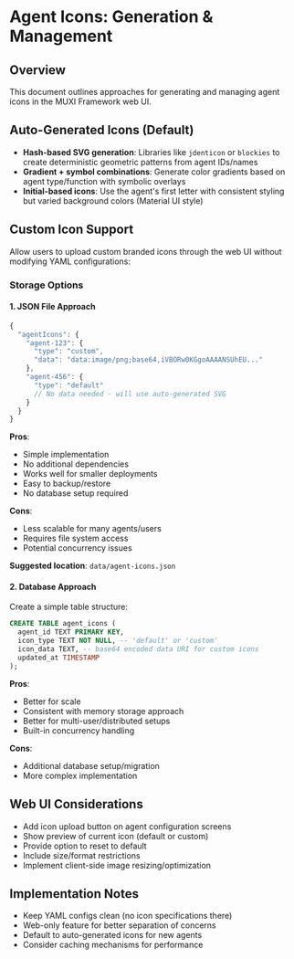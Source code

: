# Agent Icons: Generation & Management

## Overview
This document outlines approaches for generating and managing agent icons in the MUXI Framework web UI.

## Auto-Generated Icons (Default)
- **Hash-based SVG generation**: Libraries like `jdenticon` or `blockies` to create deterministic geometric patterns from agent IDs/names
- **Gradient + symbol combinations**: Generate color gradients based on agent type/function with symbolic overlays
- **Initial-based icons**: Use the agent's first letter with consistent styling but varied background colors (Material UI style)

## Custom Icon Support
Allow users to upload custom branded icons through the web UI without modifying YAML configurations:

### Storage Options

#### 1. JSON File Approach
```javascript
{
  "agentIcons": {
    "agent-123": {
      "type": "custom",
      "data": "data:image/png;base64,iVBORw0KGgoAAAANSUhEU..."
    },
    "agent-456": {
      "type": "default"
      // No data needed - will use auto-generated SVG
    }
  }
}
```

**Pros**:
- Simple implementation
- No additional dependencies
- Works well for smaller deployments
- Easy to backup/restore
- No database setup required

**Cons**:
- Less scalable for many agents/users
- Requires file system access
- Potential concurrency issues

**Suggested location**: `data/agent-icons.json`

#### 2. Database Approach
Create a simple table structure:
```sql
CREATE TABLE agent_icons (
  agent_id TEXT PRIMARY KEY,
  icon_type TEXT NOT NULL, -- 'default' or 'custom'
  icon_data TEXT, -- base64 encoded data URI for custom icons
  updated_at TIMESTAMP
);
```

**Pros**:
- Better for scale
- Consistent with memory storage approach
- Better for multi-user/distributed setups
- Built-in concurrency handling

**Cons**:
- Additional database setup/migration
- More complex implementation

## Web UI Considerations
- Add icon upload button on agent configuration screens
- Show preview of current icon (default or custom)
- Provide option to reset to default
- Include size/format restrictions
- Implement client-side image resizing/optimization

## Implementation Notes
- Keep YAML configs clean (no icon specifications there)
- Web-only feature for better separation of concerns
- Default to auto-generated icons for new agents
- Consider caching mechanisms for performance
